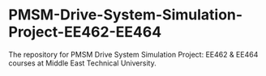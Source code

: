 # PMSM-Drive-System-Simulation-Project-EE462-EE464
The repository for PMSM Drive System Simulation Project: EE462 &amp; EE464 courses at Middle East Technical University.
